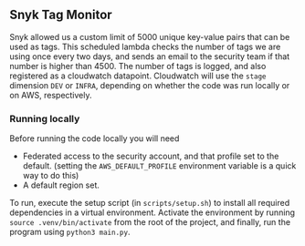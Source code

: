 ## Snyk Tag Monitor

Snyk allowed us a custom limit of 5000 unique key-value pairs that can be used as tags. This scheduled lambda checks the number
of tags we are using once every two days, and sends an email to the security team if that number is higher than 4500. The
number of tags is logged, and also registered as a cloudwatch datapoint. Cloudwatch will use the `stage` dimension `DEV` or
`INFRA`, depending on whether the code was run locally or on AWS, respectively.

### Running locally
Before running the code locally you will need
- Federated access to the security account, and that profile set to the default. (setting the `AWS_DEFAULT_PROFILE` environment
variable is a quick way to do this)
- A default region set.

To run, execute the setup script (in `scripts/setup.sh`) to install all required dependencies in a virtual
environment. Activate the environment by running `source .venv/bin/activate` from the root of the project, and finally, run the
program using `python3 main.py`.
